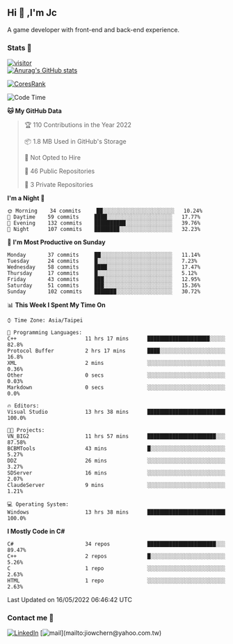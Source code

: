 ## Hi 👋 ,I'm Jc  

A game developer with front-end and back-end experience.  

### Stats  📝
[![visitor](https://visitor-badge.glitch.me/badge?page_id=jiowchern.jiowchern&style=flat-square&color=0088cc)](https://visitor-badge.glitch.me/badge?page_id=jiowchern.jiowchern&style=flat-square&color=0088cc)  
[![Anurag's GitHub stats](https://github-readme-stats.vercel.app/api?username=jiowchern&count_private=true&&show_icons=true)](https://github.com/anuraghazra/github-readme-stats)  
<!-- [![trophy](https://github-profile-trophy.vercel.app/?username=jiowchern)](https://github.com/ryo-ma/github-profile-trophy)   -->
[![CoresRank](https://cr-ss-service.azurewebsites.net/api/ScreenShot?widget=summary&username=jiowchern)](https://cr-ss-service.azurewebsites.net/api/ScreenShot?widget=summary&username=jiowchern)


<!--START_SECTION:waka-->
![Code Time](http://img.shields.io/badge/Code%20Time-378%20hrs%2057%20mins-blue)

**🐱 My GitHub Data** 

> 🏆 110 Contributions in the Year 2022
 > 
> 📦 1.8 MB Used in GitHub's Storage 
 > 
> 🚫 Not Opted to Hire
 > 
> 📜 46 Public Repositories 
 > 
> 🔑 3 Private Repositories  
 > 
**I'm a Night 🦉** 

```text
🌞 Morning    34 commits     ██░░░░░░░░░░░░░░░░░░░░░░░   10.24% 
🌆 Daytime    59 commits     ████░░░░░░░░░░░░░░░░░░░░░   17.77% 
🌃 Evening    132 commits    ██████████░░░░░░░░░░░░░░░   39.76% 
🌙 Night      107 commits    ████████░░░░░░░░░░░░░░░░░   32.23%

```
📅 **I'm Most Productive on Sunday** 

```text
Monday       37 commits     ██░░░░░░░░░░░░░░░░░░░░░░░   11.14% 
Tuesday      24 commits     █░░░░░░░░░░░░░░░░░░░░░░░░   7.23% 
Wednesday    58 commits     ████░░░░░░░░░░░░░░░░░░░░░   17.47% 
Thursday     17 commits     █░░░░░░░░░░░░░░░░░░░░░░░░   5.12% 
Friday       43 commits     ███░░░░░░░░░░░░░░░░░░░░░░   12.95% 
Saturday     51 commits     ███░░░░░░░░░░░░░░░░░░░░░░   15.36% 
Sunday       102 commits    ███████░░░░░░░░░░░░░░░░░░   30.72%

```


📊 **This Week I Spent My Time On** 

```text
⌚︎ Time Zone: Asia/Taipei

💬 Programming Languages: 
C++                      11 hrs 17 mins      ████████████████████░░░░░   82.8% 
Protocol Buffer          2 hrs 17 mins       ████░░░░░░░░░░░░░░░░░░░░░   16.8% 
XML                      2 mins              ░░░░░░░░░░░░░░░░░░░░░░░░░   0.36% 
Other                    0 secs              ░░░░░░░░░░░░░░░░░░░░░░░░░   0.03% 
Markdown                 0 secs              ░░░░░░░░░░░░░░░░░░░░░░░░░   0.0%

🔥 Editors: 
Visual Studio            13 hrs 38 mins      █████████████████████████   100.0%

🐱‍💻 Projects: 
VN_BIG2                  11 hrs 57 mins      ██████████████████████░░░   87.58% 
BCBMTools                43 mins             █░░░░░░░░░░░░░░░░░░░░░░░░   5.27% 
DDZ                      26 mins             ░░░░░░░░░░░░░░░░░░░░░░░░░   3.27% 
SDServer                 16 mins             ░░░░░░░░░░░░░░░░░░░░░░░░░   2.07% 
ClaudeServer             9 mins              ░░░░░░░░░░░░░░░░░░░░░░░░░   1.21%

💻 Operating System: 
Windows                  13 hrs 38 mins      █████████████████████████   100.0%

```

**I Mostly Code in C#** 

```text
C#                       34 repos            ██████████████████████░░░   89.47% 
C++                      2 repos             █░░░░░░░░░░░░░░░░░░░░░░░░   5.26% 
C                        1 repo              ░░░░░░░░░░░░░░░░░░░░░░░░░   2.63% 
HTML                     1 repo              ░░░░░░░░░░░░░░░░░░░░░░░░░   2.63%

```



 Last Updated on 16/05/2022 06:46:42 UTC
<!--END_SECTION:waka-->



### Contact me 💬
[![LinkedIn](https://img.shields.io/badge/-JiowchernChen-0077B5?style==flat-square&logo=LinkedIn&logoColor=white)](https://www.linkedin.com/in/jiowchern-chen-4aaa90b7/) [![mail](https://img.shields.io/badge/-jiowchern%40yahoo.com.tw-blueviolet?style=flat-square&logo=yahoo!)](mailto:jiowchern@yahoo.com.tw)    

<!-- [![Linkedin Badge](https://img.shields.io/badge/-LinkedIn-blue?style=flat-square&logo=Linkedin&logoColor=white&link=https://www.linkedin.com/in/jiowchern-chen-4aaa90b7/)](https://www.linkedin.com/in/jiowchern-chen-4aaa90b7/) -->


<!--
**jiowchern/jiowchern** is a ✨ _special_ ✨ repository because its `README.md` (this file) appears on your GitHub profile.

Here are some ideas to get you started:

- 🔭 I’m currently working on ...
- 🌱 I’m currently learning ...
- 👯 I’m looking to collaborate on ...
- 🤔 I’m looking for help with ...
- 💬 Ask me about ...
- 📫 How to reach me: ...
- 😄 Pronouns: ...
- ⚡ Fun fact: ...
-->
